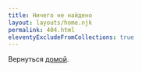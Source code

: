 ```yaml
---
title: Ничего не найдено
layout: layouts/home.njk
permalink: 404.html
eleventyExcludeFromCollections: true
---
```


Вернуться <a href="{{ '/' | url }}">домой</a>.
